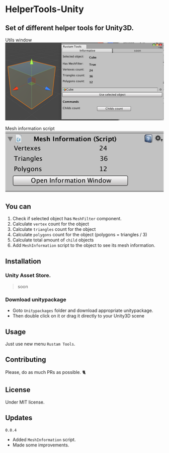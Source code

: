 # HelperTools-Unity
## Set of different helper tools for Unity3D.

Utils window
![Main Window](Images/main_window.png)

Mesh information script
![Mesh Information](Images/mesh_info.png)

## You can

1) Check if selected object has `MeshFilter` component.
2) Calculate `vertex` count for the object
3) Calculate `triangles` count for the object
4) Calculate `polygons` count for the object (polygons = triangles / 3)
5) Calculate total amount of `child` objects
6) Add `MeshInformation` script to the object to see its mesh information.

## Installation

### Unity Asset Store.
> soon

### Download unitypackage

- Goto `Unitypackages` folder and download appropriate unitypackage.
- Then double click on it or drag it directly to your Unity3D scene

## Usage
Just use new menu `Rustam Tools`.

## Contributing

Please, do as much PRs as possible. 🐈

## License

Under MIT license.

## Updates

`0.0.4`

* Added `MeshInformation` script.
* Made some improvements. 
